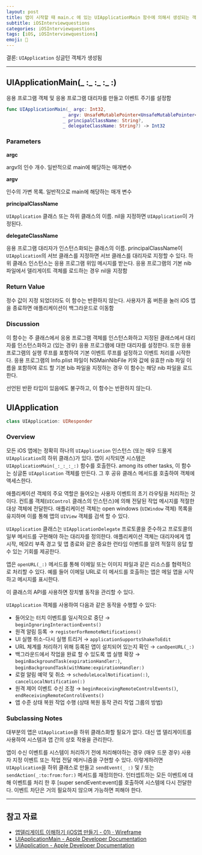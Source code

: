 ```yaml
---
layout: post
title: 앱이 시작할 때 main.c 에 있는 UIApplicationMain 함수에 의해서 생성되는 객체는 무엇인가?
subtitle: iOSInterviewquestions
categories: iOSInterviewquestions
tags: [iOS, iOSInterviewquestions]
emoji: 📱
---
```


결론: `UIApplication` 싱글턴 객체가 생성됨

---

## UIApplicationMain(_ :_ :_ :_ :)

응용 프로그램 객체 및 응용 프로그램 대리자를 만들고 이벤트 주기를 설정함

```swift
func UIApplicationMain(_ argc: Int32, 
                     _ argv: UnsafeMutablePointer<UnsafeMutablePointer<Int8>?>, 
                     _ principalClassName: String?, 
                     _ delegateClassName: String?) -> Int32
```

### Parameters

**argc**

argv의 인수 개수. 일반적으로 main에 해당하는 매개변수

**argv**

인수의 가변 목록. 일반적으로 main에 해당하는 매개 변수

**principalClassName**

`UIApplication` 클래스 또는 하위 클래스의 이름. nil을 지정하면 `UIApplication`이 가정된다.

**delegateClassName**

응용 프로그램 대리자가 인스턴스화되는 클래스의 이름. principalClassName이 `UIApplication`의 서브 클래스를 지정하면 서브 클래스를 대리자로 지정할 수 있다. 하위 클래스 인스턴스는 응용 프로그램 위임 메시지를 받는다. 응용 프로그램의 기본 nib 파일에서 델리게이트 객체를 로드하는 경우 nil을 지정함

### Return Value

정수 값이 지정 되었더라도 이 함수는 반환하지 않는다. 사용자가 홈 버튼을 눌러 iOS 앱을 종료하면 애플리케이션이 백그라운드로 이동함

### Discussion

이 함수는 주 클래스에서 응용 프로그램 객체를 인스턴스화하고 지정된 클래스에서 대리자를 인스턴스화하고 (있는 경우) 응용 프로그램에 대한 대리자를 설정한다. 또한 응용 프로그램의 실행 루프를 포함하여 기본 이벤트 루프를 설정하고 이벤트 처리를 시작한다. 응용 프로그램의 Info.plist 파일이 NSMainNibFile 키와 값에 유효한 nib 파일 이름을 포함하여 로드 할 기본 bib 파일을 지정하는 경우 이 함수는 해당 nib 파일을 로드한다.

선언된 반환 타입이 있음에도 불구하고, 이 함수는 반환하지 않는다.

## UIApplication

```swift
class UIApplication: UIResponder
```

### Overview

모든 iOS 앱에는 정확히 하나의 `UIApplication` 인스턴스 (또는 매우 드물게 `UIApplication`의 하위 클래스)가 있다. 앱이 시작되면 시스템은 `UIApplicationMain(_:_:_:_:)` 함수를 호출한다. among its other tasks, 이 함수는 싱글톤 `UIApplication` 객체를 만든다. 그 후 공유 클래스 메서드를 호출하여 객체에 액세스한다.

애플리케이션 객체의 주요 역할은 들어오는 사용자 이벤트의 초기 라우팅을 처리하는 것이다. 컨트롤 객체(`UIControl` 클래스의 인스턴스)에 의해 전달된 작업 메시지를 적절한 대상 객체에 전달한다. 애플리케이션 객체는 open windows (`UIWindow` 객체) 목록을 유지하며 이를 통해 앱의 `UIView` 객체를 검색 할 수 있다.

`UIApplication` 클래스는 `UIApplicationDelegate` 프로토콜을 준수하고 프로토콜의 일부 메서드를 구현해야 하는 대리자를 정의한다. 애플리케이션 객체는 대리자에게 앱 시작, 메모리 부족 경고 및 앱 종료와 같은 중요한 런타임 이벤트를 알려 적절히 응답 할 수 있는 기회를 제공한다.

앱은 `openURL(_:)` 메서드를 통해 이메일 또는 이미지 파일과 같은 리소스를 협력적으로 처리할 수 있다. 예를 들어 이메일 URL로 이 메서드를 호출하는 앱은 메일 앱을 시작하고 메시지를 표시한다.

이 클래스의 API를 사용하면 장치별 동작을 관리할 수 있다.

`UIApplication` 객체를 사용하여 다음과 같은 동작을 수행할 수 있다:

- 들어오는 터치 이벤트를 일시적으로 중단 → `beginIgnoringInteractionEvents()`
- 원격 알림 등록 → `registerForRemoteNotifications()`
- UI 실행 취소-다시 실행 트리거 → `applicationSupportsShakeToEdit`
- URL 체계를 처리하기 위해 등록된 앱이 설치되어 있는지 확인 → `canOpenURL(_:)`
- 백그라운드에서 작업을 완료 할 수 있도록 앱 실행 확장 → `beginBackgroundTask(expirationHandler:)`, `beginBackgroundTask(withName:expirationHandler:)`
- 로컬 알림 예약 및 취소 → `scheduleLocalNotification(:)`*,* `cancelLocalNotification(:)`
- 원격 제어 이벤트 수신 조정 → `beginReceivingRemoteControlEvents()`, `endReceivingRemoteControlEvents()`
- 앱 수준 상태 복원 작업 수행 (상태 복원 동작 관리 작업 그룹의 방법)

### Subclassing Notes

대부분의 앱은 `UIApplication`을 하위 클래스화할 필요가 없다. 대신 앱 델리게이트를 사용하여 시스템과 앱 간의 상호 작용을 관리한다.

앱이 수신 이벤트를 시스템이 처리하기 전에 처리해야하는 경우 (매우 드문 경우) 사용자 지정 이벤트 또는 작업 전달 메커니즘을 구현할 수 있다. 이렇게하려면 `UIApplication`을 하위 클래스로 만들고 `sendEvent(_ :)` 및 / 또는 `sendAction(_:to:from:for:)` 메서드를 재정의한다. 인터셉트하는 모든 이벤트에 대해 이벤트를 처리 한 후 [super sendEvent:event]를 호출하여 시스템에 다시 전달한다. 이벤트 차단은 거의 필요하지 않으며 가능하면 피해야 한다.

---

## 참고 자료

- [앱델리게이트 이해하기 (iOS앱 만들기 - 01) · Wireframe](https://soooprmx.com/archives/4454)
- [UIApplicationMain - Apple Developer Documentation](https://developer.apple.com/documentation/uikit/1622933-uiapplicationmain)
- [UIApplication - Apple Developer Documentation](https://developer.apple.com/documentation/uikit/uiapplication)